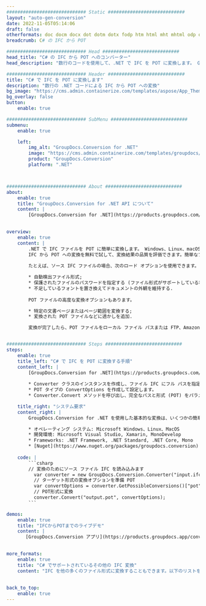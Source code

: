 ```yaml
---
############################# Static ############################
layout: "auto-gen-conversion"
date: 2022-11-05T05:14:06
draft: false
otherformats: doc docm docx dot dotm dotx fodp htm html mht mhtml odp odt otp pot potm potx pps ppsm ppsx ppt pptm pptx rtf
breadcrumb: C# の IFC から POT

############################# Head ############################
head_title: "C# の IFC から POT へのコンバーター"
head_description: "数行のコードを使用して、.NET で IFC を POT に変換します。 GroupDocs ドキュメント変換 API を使用して、160 を超えるファイル形式を変換します。"

############################# Header ############################
title: "C# で IFC を POT に変換します"
description: "数行の .NET コードによる IFC から POT への変換"
bg_image: "https://cms.admin.containerize.com/templates/aspose/App_Themes/V3/images/bg/header1.png"
bg_overlay: false
button:
    enable: true

############################# SubMenu ############################
submenu:
    enable: true

    left:
        img_alt: "GroupDocs.Conversion for .NET"
        image: "https://cms.admin.containerize.com/templates/groupdocs/images/product-logos/90x90-noborder/groupdocs-conversion-net.png"
        product: "GroupDocs.Conversion"
        platform: ".NET"



############################# About ############################
about:
    enable: true
    title: "GroupDocs.Conversion for .NET API について"
    content: |
        [GroupDocs.Conversion for .NET](https://products.groupdocs.com/conversion/net/) を使用して、Microsoft Word、Excel、PowerPoint、PDF、Visio、およびその他の形式を変換できます。 GroupDocs.Conversion は、高いパフォーマンスが要求されるバックエンドおよび内部システムに適したスタンドアロン API です。 Microsoft や Open Office などのソフトウェアには依存しません。
    

overview:
    enable: true
    content: |
        .NET で IFC ファイルを POT に簡単に変換します。 Windows、Linux、macOS など、任意のプラットフォームで C# コード行を 2 行だけ使用できます。
        IFC から POT への変換を無料で試して、変換結果の品質を評価できます。簡単なファイル変換のシナリオに加えて、ソース IFC ファイルをロードし、出力 POT 結果を保存するためのより高度なオプションを試すことができます。 
        
        たとえば、ソース IFC ファイルの場合、次のロード オプションを使用できます。

        * 自動検出ファイル形式;
        * 保護されたファイルのパスワードを指定する (ファイル形式がサポートしている場合);
        * 不足しているフォントを置き換えてドキュメントの外観を維持する.
        
        POT ファイルの高度な変換オプションもあります。

        * 特定の文書ページまたはページ範囲を変換する;
        * 変換された POT ファイルなどに透かしを追加.

        変換が完了したら、POT ファイルをローカル ファイル パスまたは FTP、Amazon S3、Google Drive、Dropbox などのサードパーティ ストレージに保存できます。注意してください - IFC を {{ に変換するにはTO}} MS Office、Open Office、Adobe Acrobat Reader などの追加のソフトウェアをインストールする必要はありません。


############################# Steps ############################
steps:
    enable: true
    title_left: "C# で IFC を POT に変換する手順"
    content_left: |
        [GroupDocs.Conversion for .NET](https://products.groupdocs.com/conversion/net/) を使用すると、開発者は数行のコードで IFC ファイルを POT に簡単に変換できます。
        
        * Converter クラスのインスタンスを作成し、ファイル IFC にフル パスを指定します。
        * POT タイプの ConvertOptions を作成して設定します。
        * Converter.Convert メソッドを呼び出し、完全なパスと形式 (POT) をパラメーターとして渡します。

    title_right: "システム要求"
    content_right: |
        GroupDocs.Conversion for .NET を使用した基本的な変換は、いくつかの簡単な手順で実行できます。当社の API は、すべての主要なプラットフォームとオペレーティング システムでサポートされています。以下のコードを実行する前に、システムに次の前提条件がインストールされていることを確認してください。

        * オペレーティング システム: Microsoft Windows、Linux、MacOS
        * 開発環境: Microsoft Visual Studio, Xamarin, MonoDevelop
        * Frameworks: .NET Framework, .NET Standard, .NET Core, Mono
        * [Nuget](https://www.nuget.org/packages/groupdocs.conversion) から最新の GroupDocs.Conversion for .NET を取得します
         
    code: |
        ```csharp    
        // 変換のためにソース ファイル IFC を読み込みます
          var converter = new GroupDocs.Conversion.Converter("input.ifc");
          // ターゲット形式の変換オプションを準備 POT
          var convertOptions = converter.GetPossibleConversions()["pot"].ConvertOptions;
          // POT形式に変換
          converter.Convert("output.pot", convertOptions);
        ```

demos:
    enable: true
    title: "IFCからPOTまでのライブデモ"
    content: |
       [GroupDocs.Conversion アプリ](https://products.groupdocs.app/conversion/family) Web サイトにアクセスして、今すぐ IFC を POT に変換してください。オンラインデモには次の利点があります
          

more_formats:
    enable: true
    title: "C# でサポートされているその他の IFC 変換"
    content: "IFC を他の多くのファイル形式に変換することもできます。以下のリストをご覧ください。"
       
       
back_to_top:
    enable: true
---
```

